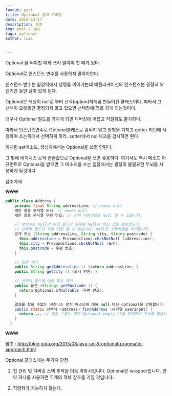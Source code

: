 ```yaml
---
layout: post
title: Optional 쓸때 주의점
date: 2018-12-17
description: 설명
img: post-2.jpg
tags: optional
author: luis


---
```


Optional 을 써야할 때와 쓰지 말아야 할 때가 있다. 

Optional로 인스턴스 변수를 사용하지 말아야한다. 

인스턴스 변수는 힙영역에서 생명을 이어가는데 애플리케이션의 인스턴스는 굉장히 오랜기간 동안 살아 있게 된다. 

Optional은 태생이 null로 부터 선택(option)하게끔 만들어진  클래스이다. 따라서 그 선택이 오랫동안 결정되지 않고 있으면 선택장애(?)를 겪게 되는것이다.  

더구나 Optional 필드를 가지게 되면 디버깅에 어렵고 직렬화도 불가하다. 

따라서 인스턴스변수로 Optional클래스로 감싸지 말고 원형을 가지고 getter 리턴에 사용하여 쓰는쪽에서 선택하게 하라. setter에서 null체크를 검사하면 된다.  

이처럼 set메소드, 생성자에서는 Optional을 쓰면 안된다. 

그 밖에 비지니스 로직 반환값으로 Optional을 쓰면 유용하다. 여기서도 역시 메소드 아규먼트로 Optional을 받으면 그 메소드를 쓰는 입장에서는 굉장히 불필요한 두뇌를 사용하게 될것이다. 



참조예제

₩₩₩

```java
public class Address {
    private final String addressLine; // never null
    개인 최종 문자열 도시; // never null
    개인 최종 문자열 우편 번호; // 선택 사항이므로 null 일 수 있습니다.

    // 생성자는 null이 아닌 필드가 실제로 null이 아닌 것을 보장합니다.
    // 선택적 필드가 직접 저장 될 수 있습니다. null은 선택적임을 의미합니다.
    공개 주소 (String addressLine, String city, String postcode) {
      this.addressLine = Preconditions.chckNotNull (addressLine);
      this.city = Preconditions.chckNotNull (도시);
      this.postcode = 우편 번호;
    }

    // 일반 게터
    public String getAddressLine () {return addressLine; }
    public String getCity () {도시 반환; }

    // 선택적 필드에 대한 특수 게터
    public 옵션 <String> getPostcode () {
      return Optional.ofNullable (우편 번호);
    }

    결과를 찾을 수없는 비즈니스 로직 메소드에 대해 null 대신 optional을 반환합니다.
    public static 선택적 <address> findAddress (문자열 userInput) {
      return ... // 찾을 수없는 경우 Optional.empty ()를 반환하여 주소를 찾습니다.
    }
  }
```

₩₩₩





참조 : <http://blog.joda.org/2015/08/java-se-8-optional-pragmatic-approach.html>



Optional 클래스에는 두가지 단점

1) 힙 관리 및 디버깅 스택 추적을 더욱 악화시킵니다. Optional은 wrapper입니다. 만약 하나를 사용하면 두개의 객체 참조를 가질 것입니다. 

2) 직렬화가 가능하지 않는다. 